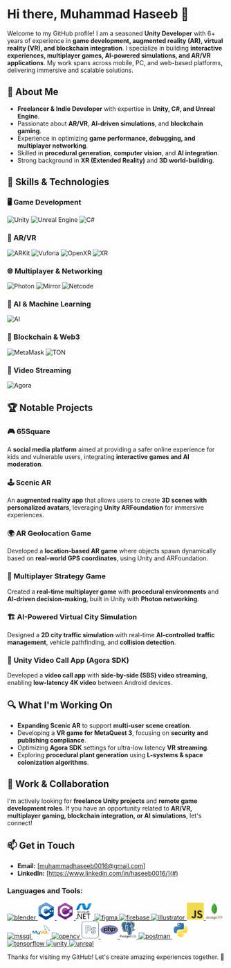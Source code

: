 # Hi there, Muhammad Haseeb 👋

Welcome to my GitHub profile! I am a seasoned **Unity Developer** with 6+ years of experience in **game development, augmented reality (AR), virtual reality (VR), and blockchain integration**. I specialize in building **interactive experiences, multiplayer games, AI-powered simulations, and AR/VR applications**. My work spans across mobile, PC, and web-based platforms, delivering immersive and scalable solutions.

## 🚀 About Me
- **Freelancer & Indie Developer** with expertise in **Unity, C#, and Unreal Engine**.
- Passionate about **AR/VR**, **AI-driven simulations**, and **blockchain gaming**.
- Experience in optimizing **game performance, debugging, and multiplayer networking**.
- Skilled in **procedural generation**, **computer vision**, and **AI integration**.
- Strong background in **XR (Extended Reality)** and **3D world-building**.

## 🔧 Skills & Technologies

### 🖥️ Game Development  
![Unity](https://img.shields.io/badge/Unity-100000?style=for-the-badge&logo=unity&logoColor=white) ![Unreal Engine](https://img.shields.io/badge/Unreal-313131?style=for-the-badge&logo=unreal-engine&logoColor=white) ![C#](https://img.shields.io/badge/C%23-239120?style=for-the-badge&logo=c-sharp&logoColor=white)

### 📱 AR/VR  
![ARKit](https://img.shields.io/badge/ARKit-000000?style=for-the-badge&logo=apple&logoColor=white) ![Vuforia](https://img.shields.io/badge/Vuforia-00AFD7?style=for-the-badge) ![OpenXR](https://img.shields.io/badge/OpenXR-000000?style=for-the-badge&logo=openxr&logoColor=white) ![XR](https://img.shields.io/badge/XR-FF4500?style=for-the-badge&logo=virtual-reality&logoColor=white)

### 🌐 Multiplayer & Networking  
![Photon](https://img.shields.io/badge/Photon-3498db?style=for-the-badge) ![Mirror](https://img.shields.io/badge/Mirror-FF5722?style=for-the-badge) ![Netcode](https://img.shields.io/badge/Netcode-00C853?style=for-the-badge)

### 🧠 AI & Machine Learning  
![AI](https://img.shields.io/badge/AI-FF9E0F?style=for-the-badge&logo=ai&logoColor=white)

### 🔗 Blockchain & Web3  
![MetaMask](https://img.shields.io/badge/MetaMask-F6851B?style=for-the-badge&logo=metamask&logoColor=white) ![TON](https://img.shields.io/badge/TON-0088CC?style=for-the-badge&logo=ton&logoColor=white)

### 🎥 Video Streaming  
![Agora](https://img.shields.io/badge/Agora-0078D4?style=for-the-badge&logo=agora&logoColor=white)

## 🏆 Notable Projects
### 🎮 **65Square**
A **social media platform** aimed at providing a safer online experience for kids and vulnerable users, integrating **interactive games and AI moderation**.

### 🕹️ **Scenic AR**
An **augmented reality app** that allows users to create **3D scenes with personalized avatars**, leveraging **Unity ARFoundation** for immersive experiences.

### 🌍 **AR Geolocation Game**
Developed a **location-based AR game** where objects spawn dynamically based on **real-world GPS coordinates**, using Unity and ARFoundation.

### 🎲 **Multiplayer Strategy Game**
Created a **real-time multiplayer game** with **procedural environments** and **AI-driven decision-making**, built in Unity with **Photon networking**.

### 🏗️ **AI-Powered Virtual City Simulation**
Designed a **2D city traffic simulation** with real-time **AI-controlled traffic management**, vehicle pathfinding, and **collision detection**.

### 🎥 **Unity Video Call App (Agora SDK)**
Developed a **video call app** with **side-by-side (SBS) video streaming**, enabling **low-latency 4K video** between Android devices.

## 🔍 What I'm Working On
- **Expanding Scenic AR** to support **multi-user scene creation**.
- Developing a **VR game for MetaQuest 3**, focusing on **security and publishing compliance**.
- Optimizing **Agora SDK** settings for ultra-low latency **VR streaming**.
- Exploring **procedural plant generation** using **L-systems & space colonization algorithms**.

## 💼 Work & Collaboration
I'm actively looking for **freelance Unity projects** and **remote game development roles**. If you have an opportunity related to **AR/VR, multiplayer gaming, blockchain integration, or AI simulations**, let's connect!

## 📫 Get in Touch

- **Email:** [muhammadhaseeb0016@gmail.com]
- **LinkedIn:** [https://www.linkedin.com/in/haseeb0016/](#)

<p align="left">
</p>

<h3 align="left">Languages and Tools:</h3>
<p align="left"> <a href="https://www.blender.org/" target="_blank" rel="noreferrer"> <img src="https://download.blender.org/branding/community/blender_community_badge_white.svg" alt="blender" width="40" height="40"/> </a> <a href="https://www.w3schools.com/cpp/" target="_blank" rel="noreferrer"> <img src="https://raw.githubusercontent.com/devicons/devicon/master/icons/cplusplus/cplusplus-original.svg" alt="cplusplus" width="40" height="40"/> </a> <a href="https://www.w3schools.com/cs/" target="_blank" rel="noreferrer"> <img src="https://raw.githubusercontent.com/devicons/devicon/master/icons/csharp/csharp-original.svg" alt="csharp" width="40" height="40"/> </a> <a href="https://dotnet.microsoft.com/" target="_blank" rel="noreferrer"> <img src="https://raw.githubusercontent.com/devicons/devicon/master/icons/dot-net/dot-net-original-wordmark.svg" alt="dotnet" width="40" height="40"/> </a> <a href="https://www.figma.com/" target="_blank" rel="noreferrer"> <img src="https://www.vectorlogo.zone/logos/figma/figma-icon.svg" alt="figma" width="40" height="40"/> </a> <a href="https://firebase.google.com/" target="_blank" rel="noreferrer"> <img src="https://www.vectorlogo.zone/logos/firebase/firebase-icon.svg" alt="firebase" width="40" height="40"/> </a> <a href="https://www.adobe.com/in/products/illustrator.html" target="_blank" rel="noreferrer"> <img src="https://www.vectorlogo.zone/logos/adobe_illustrator/adobe_illustrator-icon.svg" alt="illustrator" width="40" height="40"/> </a> <a href="https://developer.mozilla.org/en-US/docs/Web/JavaScript" target="_blank" rel="noreferrer"> <img src="https://raw.githubusercontent.com/devicons/devicon/master/icons/javascript/javascript-original.svg" alt="javascript" width="40" height="40"/> </a> <a href="https://www.mongodb.com/" target="_blank" rel="noreferrer"> <img src="https://raw.githubusercontent.com/devicons/devicon/master/icons/mongodb/mongodb-original-wordmark.svg" alt="mongodb" width="40" height="40"/> </a> <a href="https://www.microsoft.com/en-us/sql-server" target="_blank" rel="noreferrer"> <img src="https://www.svgrepo.com/show/303229/microsoft-sql-server-logo.svg" alt="mssql" width="40" height="40"/> </a> <a href="https://www.mysql.com/" target="_blank" rel="noreferrer"> <img src="https://raw.githubusercontent.com/devicons/devicon/master/icons/mysql/mysql-original-wordmark.svg" alt="mysql" width="40" height="40"/> </a> <a href="https://opencv.org/" target="_blank" rel="noreferrer"> <img src="https://www.vectorlogo.zone/logos/opencv/opencv-icon.svg" alt="opencv" width="40" height="40"/> </a> <a href="https://www.photoshop.com/en" target="_blank" rel="noreferrer"> <img src="https://raw.githubusercontent.com/devicons/devicon/master/icons/photoshop/photoshop-line.svg" alt="photoshop" width="40" height="40"/> </a> <a href="https://www.php.net" target="_blank" rel="noreferrer"> <img src="https://raw.githubusercontent.com/devicons/devicon/master/icons/php/php-original.svg" alt="php" width="40" height="40"/> </a> <a href="https://www.postgresql.org" target="_blank" rel="noreferrer"> <img src="https://raw.githubusercontent.com/devicons/devicon/master/icons/postgresql/postgresql-original-wordmark.svg" alt="postgresql" width="40" height="40"/> </a> <a href="https://postman.com" target="_blank" rel="noreferrer"> <img src="https://www.vectorlogo.zone/logos/getpostman/getpostman-icon.svg" alt="postman" width="40" height="40"/> </a> <a href="https://www.python.org" target="_blank" rel="noreferrer"> <img src="https://raw.githubusercontent.com/devicons/devicon/master/icons/python/python-original.svg" alt="python" width="40" height="40"/> </a> <a href="https://www.tensorflow.org" target="_blank" rel="noreferrer"> <img src="https://www.vectorlogo.zone/logos/tensorflow/tensorflow-icon.svg" alt="tensorflow" width="40" height="40"/> </a> <a href="https://unity.com/" target="_blank" rel="noreferrer"> <img src="https://www.vectorlogo.zone/logos/unity3d/unity3d-icon.svg" alt="unity" width="40" height="40"/> </a> <a href="https://unrealengine.com/" target="_blank" rel="noreferrer"> <img src="https://raw.githubusercontent.com/kenangundogan/fontisto/036b7eca71aab1bef8e6a0518f7329f13ed62f6b/icons/svg/brand/unreal-engine.svg" alt="unreal" width="40" height="40"/> </a> </p>


Thanks for visiting my GitHub! Let's create amazing experiences together. 🚀
